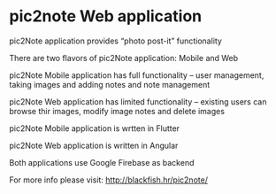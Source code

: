 # pic2note Web application

pic2Note application provides “photo post-it” functionality

There are two flavors of pic2Note application: Mobile and Web

pic2Note Mobile application has full functionality – user management, taking images and adding notes and note management

pic2Note Web application has limited functionality – existing users can browse thir images, modify image notes and delete images

pic2Note Mobile application is wrtten in Flutter

pic2Note Web application is written in Angular

Both applications use Google Firebase as backend


For more info please visit:
http://blackfish.hr/pic2note/
